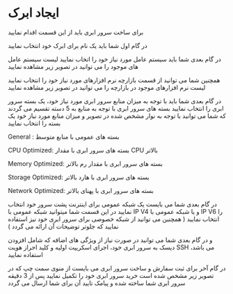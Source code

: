 # ایجاد ابرک

برای ساخت سرور ابری باید از این قسمت اقدام نمایید

در گام اول شما باید یک نام برای ابرک خود انتخاب نمایید

<DarkModeImage
  dark-src="/assets/images/guides/fa/dark/instances/name.png"
  light-src="/assets/images/guides/fa/light/instances/name.png"
  alt="Registration image"
/>

در گام بعدی شما باید سیستم عامل مورد نیاز خود را اتخاب نمایید
لیست سیستم عامل های موجود را می توانید در تصویر زیر مشاهده نمایید

<DarkModeImage
  dark-src="/assets/images/guides/fa/dark/instances/OS.png"
  light-src="/assets/images/guides/fa/light/instances/OS.png"
  alt="Registration image"
/>

همچنین شما می توانید از قسمت بازارچه نرم افزارهای مورد نیاز خود را انتخاب نمایید
لیست نرم افزارهای موجود در بازارچه را می توانید در تصویر زیر مشاهده نمایید

<DarkModeImage
  dark-src="/assets/images/guides/fa/dark/instances/marketplace.png"
  light-src="/assets/images/guides/fa/light/instances/marketplace.png"
  alt="Registration image"
/>

در گام بعدی شما باید با توجه به میزان منابع سرور ابری مورد نیاز خود، یک بسته سرور ابری را انتخاب نمایید
بسته های سرور ابری با توجه به منابع به 5 دسته تقسیم می گردند که شما می توانید با توجه به نوار مشخص شده در تصویر و میزان منابع مورد نیاز خود یک بسته را انتخاب نمایید

General :
بسته های عمومی با منابع متوسط

CPU Optimized:
بسته های سرور ابری با مقدار CPU بالاتر

Memory Optimized:
بسته های سرور ابری با مقدار رم بالاتر

Storage Optimized:
بسته های سرور ابری با هارد بالاتر

Network Optimized:
بسته های سرور ابری با پهنای بالاتر

<DarkModeImage
  dark-src="/assets/images/guides/fa/dark/instances/hardwareOffering.png"
  light-src="/assets/images/guides/fa/light/instances/hardwareOffering.png"
  alt="Registration image"
/>

در گام بعدی شما می بایست یک شبکه عمومی برای اینترنت پشت سرور خود انتخاب نمایید
در این قسمت شما میتوانید شبکه عمومی با IP V4 و یا شبکه عمومی با IP V6 را انتخاب نمایید
( همچنین می توانید از شبکه خصوصی برای سرور ابری خود نیز استفاده نمایید که جلوتر توضیحات آن ارائه می گردد )

<DarkModeImage
  dark-src="/assets/images/guides/fa/dark/instances/pubNetwork.png"
  light-src="/assets/images/guides/fa/light/instances/pubNetwork.png"
  alt="Registration image"
/>

و در گام بعدی شما می توانید در صورت نیاز از ویژگی های اضافه که شامل افزودن دیسک به سرور ابری خود، اجرای اسکریپت اولیه و کلید احراز هویت SSH می باشد، استفاده نمایید


<DarkModeImage
  dark-src="/assets/images/guides/fa/dark/instances/add-feature.png"
  light-src="/assets/images/guides/fa/light/instances/add-feature.png"
  alt="Registration image"
/>

در گام آخر برای ثبت سفارش و ساخت سرور ابری می بایست از منوی سمت چپ که در تصویر زیر مشخص شده است خرید سرور ابری خود را تکمیل نمایید
پس از 3 دقیقه سرور ابری شما ساخته شده و پیامک تایید آن برای شما ارسال می گردد

<DarkModeImage
  dark-src="/assets/images/guides/fa/dark/instances/overal-os-info.png"
  light-src="/assets/images/guides/fa/light/instances/overal-os-info.png"
  alt="Registration image"
/>
